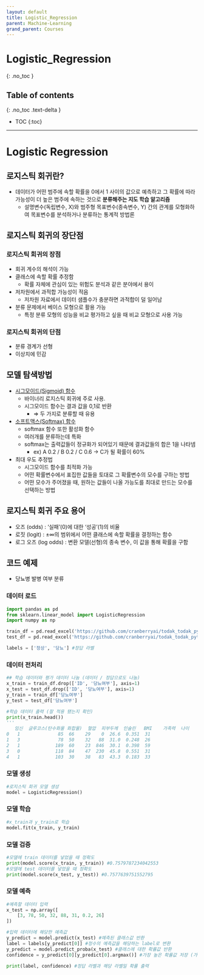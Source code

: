 ```yaml
---
layout: default
title: Logistic_Regression
parent: Machine-Learning
grand_parent: Courses
---
```


# Logistic_Regression
{: .no_toc }

## Table of contents
{: .no_toc .text-delta }

- TOC
{:toc}

---

# Logistic Regression

## 로지스틱 회귀란?

- 데이터가 어떤 범주에 속할 확률을 0에서 1 사이의 값으로 예측하고 그 확률에 따라 가능성이 더 높은 범주에 속하는 것으로 **분류해주는 지도 학습 알고리즘**
    - 설명변수(독립변수, X)와 범주형 목표변수(종속변수, Y) 간의 관계를 모형화하여 목표변수를 분석하거나 분류하는 통계적 방법론

## 로지스틱 회귀의 장단점

### 로지스틱 회귀의 장점

- 회귀 계수의 해석이 가능
- 클래스에 속할 확률 추정함
    - 확률 자체에 관심이 있는 위험도 분석과 같은 분야에서 용이
- 저차원에서 과적합 가능성이 적음
    - 저차원 자료에서 데이터 샘플수가 충분하면 과적합이 덜 일어남
- 분류 문제에서 베이스 모형으로 활용 가능
    - 특정 분류 모형의 성능을 비교 평가하고 싶을 때 비교 모형으로 사용 가능

### 로지스틱 회귀의 단점

- 분류 경계가 선형
- 이상치에 민감

## **모델 탐색방법**

- [시그모이드(Sigmoid) 함수](https://icim.nims.re.kr/post/easyMath/64)
    - 바이너리 로지스틱 회귀에 주로 사용.
    - 시그모이드 함수는 결과 값을 0,1로 반환
        - ⇒ 두 가지로 분류할 때 유용
- [소프트맥스(Softmax) 함수](https://m.blog.naver.com/PostView.nhn?blogId=wideeyed&logNo=221021710286&proxyReferer=https%3A%2F%2Fwww.google.co.kr%2F)
    - softmax 함수 또한 활성화 함수
    - 여러개를 분류하는데 특화
    - softmax는 출력값들이 정규화가 되어있기 때문에 결과값들의 합은 1을 나타넴
        - ex) A 0.2 / B 0.2 / C 0.6 -> C가 될 확률이 60%
- 최대 우도 추정법
    - 시그모이드 함수를 최적화 가능
    - 어떤 확률변수에서 표집한 값들을 토대로 그 확률변수의 모수를 구하는 방법
    - 어떤 모수가 주어졌을 때, 원하는 값들이 나올 가능도를 최대로 만드는 모수를 선택하는 방법

## 로지스틱 회귀 주요 용어

- 오즈 (odds) : ‘실패’(0)에 대한 ‘성공’(1)의 비율
- 로짓 (logit) : ±∞의 범위에서 어떤 클래스에 속할 확률을 결정하는 함수
- 로그 오즈 (log odds) : 변환 모델(선형)의 종속 변수, 이 값을 통해 확률을 구함

## 코드 예제

- 당뇨병 발병 여부 분류

### 데이터 로드

```python
import pandas as pd
from sklearn.linear_model import LogisticRegression
import numpy as np

train_df = pd.read_excel('https://github.com/cranberryai/todak_todak_python/blob/master/machine_learning/binary_classification/%E1%84%83%E1%85%A1%E1%86%BC%E1%84%82%E1%85%AD_%E1%84%8E%E1%85%AC%E1%84%8C%E1%85%A9%E1%86%BC_jvyrMwR.xlsx?raw=true', sheet_name='train')
test_df = pd.read_excel('https://github.com/cranberryai/todak_todak_python/blob/master/machine_learning/binary_classification/%E1%84%83%E1%85%A1%E1%86%BC%E1%84%82%E1%85%AD_%E1%84%8E%E1%85%AC%E1%84%8C%E1%85%A9%E1%86%BC_jvyrMwR.xlsx?raw=true', sheet_name='test')

labels = ['정상', '당뇨'] #정답 라벨
```

### 데이터 전처리

```python
## 학습 데이터와 평가 데이터 나눔 (데이터 / 정답으로도 나눔)
x_train = train_df.drop(['ID', '당뇨여부'], axis=1)
x_test = test_df.drop(['ID', '당뇨여부'], axis=1)
y_train = train_df['당뇨여부']
y_test = test_df['당뇨여부']

#학습 데이터 출력 (잘 적용 됐는지 확인)
print(x_train.head())
'''
   임신  글루코스(탄수화물 화합물)  혈압  피부두께  인슐린   BMI    가족력  나이
0   1              85  66    29    0  26.6  0.351  31
1   3              78  50    32   88  31.0  0.248  26
2   1             189  60    23  846  30.1  0.398  59
3   0             118  84    47  230  45.8  0.551  31
4   1             103  30    38   83  43.3  0.183  33
```

### 모델 생성

```python
#로지스틱 회귀 모델 생성
model = LogisticRegression()
```

### 모델 학습

```python
#x_train과 y_train로 학습
model.fit(x_train, y_train)
```

### 모델 검증

```python
#모델에 train 데이터를 넣었을 때 정확도
print(model.score(x_train, y_train)) #0.7579787234042553
#모델에 test 데이터를 넣었을 때 정확도
print(model.score(x_test, y_test)) #0.7577639751552795
```

### 모델 예측

```python
#예측할 데이터 입력
x_test = np.array([
    [3, 78, 50, 32, 88, 31, 0.2, 26]
])

#입력 데이터에 해당한 예측값
y_predict = model.predict(x_test) #예측된 클래스값 반환
label = labels[y_predict[0]] #정수의 예측값을 해당하는 label로 변환
y_predict = model.predict_proba(x_test) #클래스에 대한 확률값 반환
confidence = y_predict[0][y_predict[0].argmax()] #가장 높은 확률값 저장 (가장 높은 확률값으로 클래스를 유추했을 것이므로)

print(label, confidence) #정답 라벨과 해당 라벨일 확률 출력
```